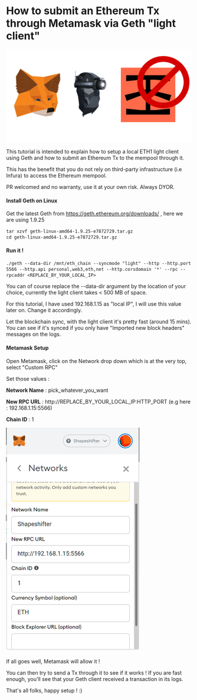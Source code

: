 # How to submit an Ethereum Tx through Metamask via Geth "light client"

![img](header.png)

This tutorial is intended to explain how to setup a local ETH1 light client using Geth and how to submit an Ethereum Tx to the mempool through it.

This has the benefit that you do not rely on third-party infrastructure (i.e Infura) to access the Ethereum mempool.

PR welcomed and no warranty, use it at your own risk. Always DYOR.

#### Install Geth on Linux

Get the latest Geth from https://geth.ethereum.org/downloads/ , here we are using 1.9.25

    tar xzvf geth-linux-amd64-1.9.25-e7872729.tar.gz
    cd geth-linux-amd64-1.9.25-e7872729.tar.gz
    
#### Run it !

    ./geth --data-dir /mnt/eth_chain --syncmode "light" --http --http.port 5566 --http.api personal,web3,eth,net --http.corsdomain '*' --rpc --rpcaddr <REPLACE_BY_YOUR_LOCAL_IP>

You can of course replace the --data-dir argument by the location of your choice, currently the light client takes < 500 MB of space.

For this tutorial, I have used 192.168.1.15 as "local IP", I will use this value later on. Change it accordingly.

Let the blockchain sync, with the light client it's pretty fast (around 15 mins). You can see if it's synced if you only have "Imported new block headers" messages on the logs.

#### Metamask Setup

Open Metamask, click on the Network drop down which is at the very top, select "Custom RPC"

Set those values :

**Network Name** : pick_whatever_you_want

**New RPC URL** : http://REPLACE_BY_YOUR_LOCAL_IP:HTTP_PORT (e.g here : 192.168.1.15:5566)

**Chain ID** : 1

![img](rpc_setup_mm.png)

If all goes well, Metamask will allow it !

You can then try to send a Tx through it to see if it works ! If you are fast enough, you'll see that your Geth client received a transaction in its logs.

That's all folks, happy setup ! :)
